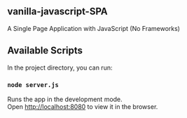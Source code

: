 ## vanilla-javascript-SPA
A Single Page Application with JavaScript (No Frameworks)

## Available Scripts

In the project directory, you can run:

### `node server.js`

Runs the app in the development mode.\
Open [http://localhost:8080](http://localhost:8080) to view it in the browser.
